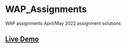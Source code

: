 # WAP_Assignments
WAP assignments April/May 2022 assignment solutions

## [Live Demo](https://nirmalsilwal.github.io/WAP_Assignments/)
